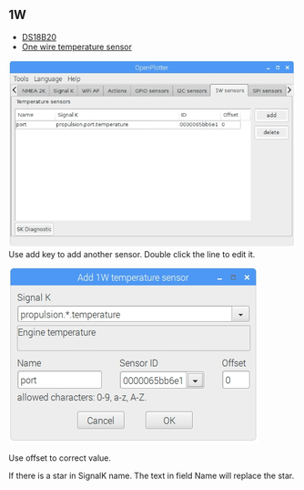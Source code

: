 ## 1W

* [DS18B20](DS18B20.md)              
* [One wire temperature sensor](1w_temp_sensor.md)

![](/en/1W.jpg)  
Use add key to add another sensor. Double click the line to edit it.

![](/en/1Wform.jpg)

Use offset to correct value.

If there is a star in SignalK name. The text in field Name will replace the star.